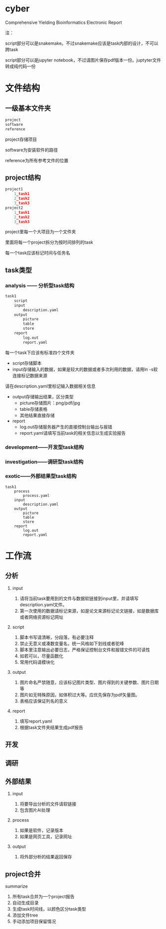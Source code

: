 # cyber

Comprehensive Yielding Bioinformatics Electronic Report



注：

script部分可以是snakemake。不过snakemake应该是task内部的设计，不可以跨task

script部分可以是jupyter notebook，不过请图片保存pdf版本一份。juptyter文件转成纯代码一份


# 文件结构

## 一级基本文件夹

```python
project
software
reference
```

project存储项目

software为安装软件的路径

reference为所有参考文件的位置

## project结构

```python
project1
	1_task1
	2_task2
	3_task3
project2
	1_task1
	2_task2
	3_task3
```

project里每一个大项目为一个文件夹

里面将每一个project拆分为按时间排列的task

每一个task应该标记时间与任务名

## task类型

### analysis —— 分析型task结构

```r
task1
	script
	input
		description.yaml
	output
		picture
		table
		store
	report
		log.out
		report.yaml
```

每一个task下应该有标准四个文件夹

- script存储脚本
- input存储输入的数据，如果是较大的数据或者多次利用的数据，请用ln -s软连接标记数据来源

请在description.yaml里标记输入数据相关信息

- output存储输出结果，区分类型
  - picture存储图片：png/pdf/jpg
  - table存储表格
  - 其他结果直接存储
- report
  - log.out存储服务器产生的直接控制台输出与报错
  - report.yaml请填写当前task的相关信息以生成实验报告

### development——开发型task结构

### investigation——调研型task结构

### exotic——外部结果型task结构

```
task1
	process
		process.yaml
	input
		description.yaml
	output
		picture
		table
		store
	report
		log.out
		report.yaml
```

# 工作流

## 分析

1. input

   1. 请将当前task要用到的文件与数据软链接到input里，并请填写description.yaml文件。
   2. 第一次使用的数据请标记来源，如是论文来源标记论文链接，如是数据库或者网络资源标记网址
2. script

   1. 脚本书写请清晰，分段落，有必要注释
   2. 禁止无意义或凑数变量名，统一风格如下划线或者驼峰
   3. 脚本里注意输出必要日志，严格保证控制台文件和报错文件的可读性
   4. 如若可以，尽量函数化
   5. 常用代码请模块化
3. output

   1. 图片命名严禁随意，应该标记图片类型、图片得到的关键参数、图片日期等
   2. 图片如无特殊原因，如体积过大等。应优先保存为pdf矢量图。
   3. 表格应该保证列名的意义
4. report

   1. 填写report.yaml
   2. 根据task文件夹结果生成pdf报告

## 开发

## 调研


## 外部结果

1. input

   1. 将要导出分析的文件请软链接
   2. 包含图片AI处理
2. process

   1. 如果是软件，记录版本
   2. 如果是网页工具，记录网址
3. output

   1. 将外部分析的结果返回保存


## project合并


summarize

1. 所有task合并为一个project报告
2. 自动生成目录
3. 生成task时间线，以颜色区分task类型
4. 添加文件tree
5. 手动添加项目保留情况

